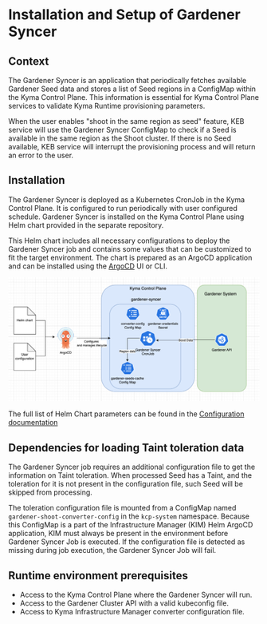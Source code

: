 # Installation and Setup of Gardener Syncer

## Context

The Gardener Syncer is an application that periodically fetches available Gardener Seed data and stores a list of Seed regions in a ConfigMap within the Kyma Control Plane.
This information is essential for Kyma Control Plane services to validate Kyma Runtime provisioning parameters.

When the user enables "shoot in the same region as seed" feature, KEB service will use the Gardener Syncer ConfigMap to check if a Seed is available in the same region as the Shoot cluster. 
If there is no Seed available, KEB service will interrupt the provisioning process and will return an error to the user.

## Installation   

The Gardener Syncer is deployed as a Kubernetes CronJob in the Kyma Control Plane. It is configured to run periodically with user configured schedule.
Gardener Syncer is installed on the Kyma Control Plane using Helm chart provided in the separate repository.

This Helm chart includes all necessary configurations to deploy the Gardener Syncer job and contains some values that can be customized to fit the target environment.
The chart is prepared as an ArgoCD application and can be installed using the [ArgoCD](https://argoproj.github.io/) UI or CLI.


![Deployment](./assets/syncer-deployment.png)

The full list of Helm Chart parameters can be found in the [Configuration documentation](./configuration.md)

## Dependencies for loading Taint toleration data

The Gardener Syncer job requires an additional configuration file to get the information on Taint toleration. 
When processed Seed has a Taint, and the toleration for it is not present in the configuration file, such Seed will be skipped from processing.

The toleration configuration file is mounted from a ConfigMap named `gardener-shoot-converter-config` in the `kcp-system` namespace.
Because this ConfigMap is a part of the Infrastructure Manager (KIM) Helm ArgoCD application, KIM must always be present in the environment before Gardener Syncer Job is executed.
If the configuration file is detected as missing during job execution, the Gardener Syncer Job will fail.

## Runtime environment prerequisites

- Access to the Kyma Control Plane where the Gardener Syncer will run.
- Access to the Gardener Cluster API with a valid kubeconfig file.
- Access to Kyma Infrastructure Manager converter configuration file. 
